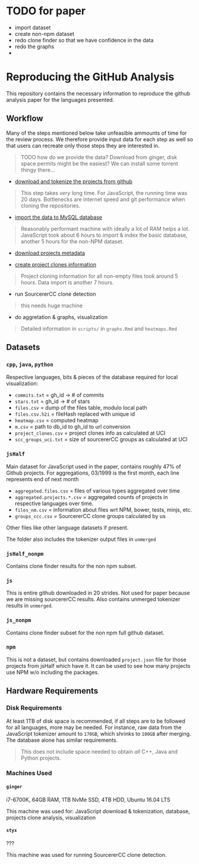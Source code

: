 # TODO for paper

- import dataset
- create non-npm dataset
- redo clone finder so that we have confidence in the data
- redo the graphs
- 


# Reproducing the GitHub Analysis 

This repository contains the necessary information to reproduce the github analysis paper for the languages presented. 

## Workflow

Many of the steps mentioned below take unfeasible ammounts of time for the review process. We therefore provide input data for each step as well so that users can recreate only those steps they are interested in.

> TODO how do we provide the data? Download from ginger, disk space permits might be the easiest? We can install some torrent thingy there...

- [download and tokenize the projects from github](docs/data_acquisition.md)

> This step takes *very* long time. For JavaScript, the running time was 20 days. Bottlenecks are internet speed and git performance when cloning the repositories.

- [import the data to MySQL database](docs/mysql_import.md)

> Reasonably performant machine with ideally a lot of RAM helps a lot. JavaScript took about 6 hours to import & index the basic database, another 5 hours for the non-NPM dataset. 

- [download projects metadata](docs/metadata.md)

- [create project clones information](docs/project_clones.md)

> Project cloning information for all non-empty files took around 5 hours. Data import is another 7 hours.

- run SourcererCC clone detection

> this needs huge machine

- do aggretation & graphs, visualization

> Detailed information in `scripts/` in `graphs.Rmd` and `heatmaps.Rmd`

## Datasets

### `cpp`, `java`, `python`

Respective languages, bits & pieces of the database required for local visualization:

- `commits.txt` = gh_id -> # of commits
- `stars.txt` = gh_id -> # of stars 
- `files.csv` = dump of the files table, modulo local path
- `files.csv.h2i` = fileHash replaced with unique id
- `heatmap.csv` = computed heatmap
- `m.csv` = path to db_id to gh_id to url conversion
- `project_clones.csv` = project clones info as calculated at UCI
- `scc_groups_uci.txt` = size of sourcererCC groups as calculated at UCI

### `jsHalf`

Main dataset for JavaScript used in the paper, contains roughly 47% of Github projects. For aggregations, 03/1999 is the first month, each line represents end of next month

- `aggregated.files.csv` = files of various types aggregated over time
- `aggregated.projects.*.csv` = aggregated counts of projects in respective languages over time. 
- `files_nm.csv` = information about files wrt NPM, bower, tests, minjs, etc. 
- `groups_ccc.csv` = SourcererCC clone groups calculated by us

Other files like other language datasets if present. 

The folder also includes the tokenizer output files in `unmerged`

### `jsHalf_nonpm`

Contains clone finder results for the non npm subset.

### `js`

This is entire github downloaded in 20 strides. Not used for paper because we are missing sourcererCC results. Also contains unmerged tokenizer results in `unmerged`. 

### `js_nonpm`

Contains clone finder subset for the non npm full github dataset. 

### `npm`

This is not a dataset, but contains downloaded `project.json` file for those projects from jsHalf which have it. It can be used to see how many projects use NPM w/o including the packages. 



## Hardware Requirements

### Disk Requirements

At least 1TB of disk space is recommended, if all steps are to be followed for all languages, more may be needed. For instance, raw data from the JavaScript tokenizer amount to `170GB`, which shrinks to  `100GB` after merging. The database alone has similar requirements. 

> This does not include space needed to obtain *all* C++, Java and Python projects. 

### Machines Used

#### `ginger`

i7-6700K, 64GB RAM, 1TB NvMe SSD, 4TB HDD, Ubuntu 16.04 LTS

This machine was used for: JavaScript download & tokenization, database, projects clone analysis, visualization

#### `styx`

???

This machine was used for running SourcererCC clone detection.










